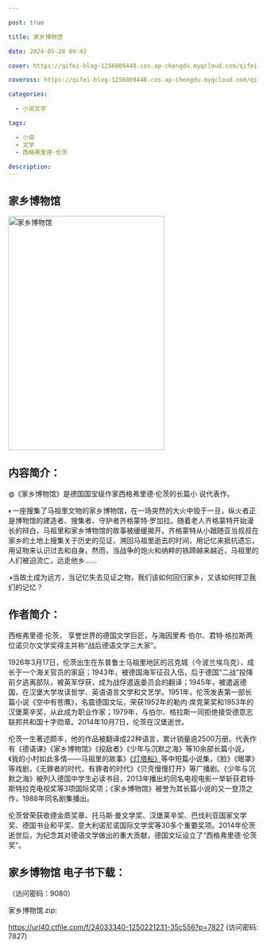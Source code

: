 ```yaml
---

post: true

title: 家乡博物馆

date: 2024-05-28 09:43

cover: https://qifei-blog-1256009448.cos.ap-chengdu.myqcloud.com/qifei-blog/65fcd42e9f345e8d03b0963e.jpg

coveross: https://qifei-blog-1256009448.cos.ap-chengdu.myqcloud.com/qifei-blog/65fcd42e9f345e8d03b0963e.jpg

categories:

  - 小说文学

tags:

  - 小说
  - 文学
  - 西格弗里德·伦茨

description:
---
```


## 家乡博物馆
<img alt="家乡博物馆 " class="aligncenter loaded" data-was-processed="true" decoding="async" fetchpriority="high" height="471" src="https://qifei-blog-1256009448.cos.ap-chengdu.myqcloud.com/qifei-blog/65fcd42e9f345e8d03b0963e.jpg " style="cursor: zoom-in;" width="314"/>

## 内容简介：

◍《家乡博物馆》是德国国宝级作家西格弗里德·伦茨的长篇小 说代表作。

◐一座搜集了马祖里文物的家乡博物馆，在一场突然的大火中毁于一旦，纵火者正是博物馆的建造者、搜集者、守护者齐格蒙特·罗加拉。随着老人齐格蒙特开始漫长的辩白，马祖里和家乡博物馆的故事被缓缓揭开。齐格蒙特从小跟随亚当叔叔在家乡的土地上搜集关于历史的见证，溯回马祖里逝去的时间，用记忆来抵抗遗忘，用证物来认识过去和自身。然而，当战争的炮火和纳粹的铁蹄越来越近，马祖里的人们被迫流亡，远走他乡……

◑当故土成为远方，当记忆失去见证之物，我们该如何回归家乡，又该如何捍卫我们的记忆？

## 作者简介：

西格弗里德·伦茨， 享誉世界的德国文学巨匠，与海因里希·伯尔、君特·格拉斯两位诺贝尔文学奖得主并称“战后德语文学三大家”。

1926年3月17日，伦茨出生在东普鲁士马祖里地区的吕克城（今波兰埃乌克），成长于一个海关官员的家庭；1943年，被德国海军征召入伍，后于德国“二战”投降前夕逃离部队，被英军俘获，成为战俘遣返委员会的翻译；1945年，被遣返德国，在汉堡大学攻读哲学、英语语言文学和文艺学。1951年，伦茨发表第一部长篇小说《空中有苍鹰》，名震德国文坛，荣获1952年的勒内·席克莱奖和1953年的汉堡莱辛奖，从此成为职业作家；1979年，与伯尔、格拉斯一同拒绝接受德意志联邦共和国十字勋章。2014年10月7日，伦茨在汉堡逝世。

伦茨一生著述颇丰，他的作品被翻译成22种语言，累计销量逾2500万册。代表作有《德语课》《家乡博物馆》《投敌者》《少年与沉默之海》等10余部长篇小说，《我的小村如此多情——马祖里的故事》<a href="https://www.huibooks.com/14393.html">《灯塔船》</a>等中短篇小说集，《脸》《眼罩》等戏剧，《无罪者的时代，有罪者的时代》《贝壳慢慢打开》等广播剧。《少年与沉默之海》被列入德国中学生必读书目，2013年播出的同名电视电影一举斩获君特·斯特拉克电视奖等3项国际奖项；《家乡博物馆》被誉为其长篇小说的又一登顶之作，1988年同名剧集播出。

伦茨曾荣获歌德金质奖章、托马斯·曼文学奖、汉堡莱辛奖、巴伐利亚国家文学奖、德国书业和平奖、意大利诺尼诺国际文学奖等30多个重要奖项。2014年伦茨逝世后，为纪念其对德语文学做出的重大贡献，德国文坛设立了“西格弗里德·伦茨奖”。

## 家乡博物馆 电子书下载：

 （访问密码：9080）

家乡博物馆.zip: 

https://url40.ctfile.com/f/24033340-1250221231-35c556?p=7827 (访问密码: 7827)
